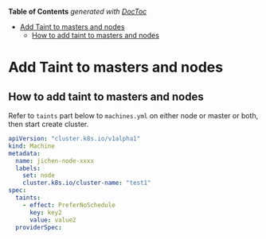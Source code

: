 <!-- START doctoc generated TOC please keep comment here to allow auto update -->
<!-- DON'T EDIT THIS SECTION, INSTEAD RE-RUN doctoc TO UPDATE -->
**Table of Contents**  *generated with [DocToc](https://github.com/thlorenz/doctoc)*

- [Add Taint to masters and nodes](#add-taint-to-masters-and-nodes)
  - [How to add taint to masters and nodes](#how-to-add-taint-to-masters-and-nodes)

<!-- END doctoc generated TOC please keep comment here to allow auto update -->

# Add Taint to masters and nodes
## How to add taint to masters and nodes

Refer to `taints` part below to `machines.yml` on either node or master or both, then start create cluster.

```yaml
apiVersion: "cluster.k8s.io/v1alpha1"
kind: Machine
metadata:
  name: jichen-node-xxxx
  labels:
    set: node
    cluster.k8s.io/cluster-name: "test1"
spec:
  taints:
    - effect: PreferNoSchedule
      key: key2
      value: value2
  providerSpec:
```
